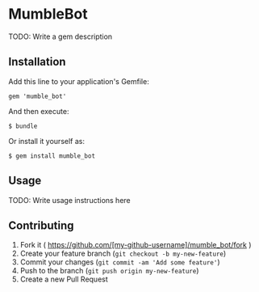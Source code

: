 # MumbleBot

TODO: Write a gem description

## Installation

Add this line to your application's Gemfile:

    gem 'mumble_bot'

And then execute:

    $ bundle

Or install it yourself as:

    $ gem install mumble_bot

## Usage

TODO: Write usage instructions here

## Contributing

1. Fork it ( https://github.com/[my-github-username]/mumble_bot/fork )
2. Create your feature branch (`git checkout -b my-new-feature`)
3. Commit your changes (`git commit -am 'Add some feature'`)
4. Push to the branch (`git push origin my-new-feature`)
5. Create a new Pull Request
